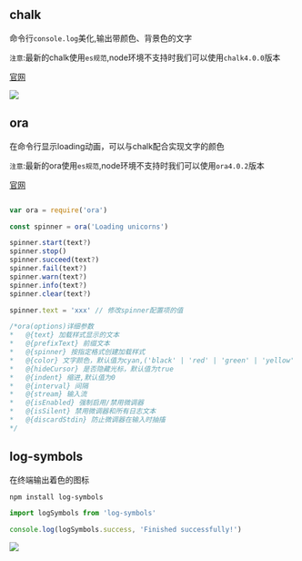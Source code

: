 ## chalk
命令行`console.log`美化,输出带颜色、背景色的文字

`注意`:最新的chalk使用`es规范`,node环境不支持时我们可以使用`chalk4.0.0`版本

[官网](https://github.com/chalk/chalk)

![](/img/chalk.png)


## ora
在命令行显示loading动画，可以与chalk配合实现文字的颜色

`注意`:最新的ora使用`es规范`,node环境不支持时我们可以使用`ora4.0.2`版本


[官网](https://orgmode.org/)

```js

var ora = require('ora')

const spinner = ora('Loading unicorns')

spinner.start(text?)
spinner.stop()
spinner.succeed(text?)
spinner.fail(text?)
spinner.warn(text?)
spinner.info(text?)
spinner.clear(text?)

spinner.text = 'xxx' // 修改spinner配置项的值

/*ora(options)详细参数
*   @{text} 加载样式显示的文本
*   @{prefixText} 前缀文本
*   @{spinner} 按指定格式创建加载样式
*   @{color} 文字颜色，默认值为cyan,('black' | 'red' | 'green' | 'yellow' | 'blue' | 'magenta' | 'cyan' | 'white' | 'gray')
*   @{hideCursor} 是否隐藏光标，默认值为true
*   @{indent} 缩进,默认值为0
*   @{interval} 间隔
*   @{stream} 输入流
*   @{isEnabled} 强制启用/禁用微调器
*   @{isSilent} 禁用微调器和所有日志文本
*   @{discardStdin} 防止微调器在输入时抽搐
*/

```

## log-symbols
在终端输出着色的图标

```bash
npm install log-symbols
```

```js
import logSymbols from 'log-symbols'

console.log(logSymbols.success, 'Finished successfully!')
```
![](/img/log-symbols.png)